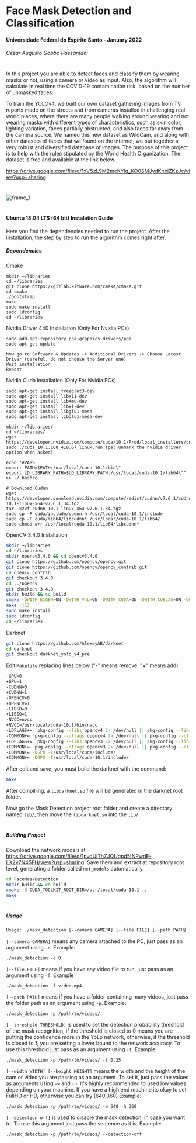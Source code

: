 # Face Mask Detection and Classification
#### Universidade Federal do Espírito Santo - January 2022
###### Cezar Augusto Gobbo Passamani
#

In this project you are able to detect faces and classify them by wearing masks or not, using a camera or video as input. Also, the algorithm will calculate in real time the COVID-19 contamination risk, based on the number of unmasked faces.

To train the YOLOv4, we built our own dataset gathering images from TV reports made on the streets and from cameras installed in challenging real-world places, where there are many people walking around wearing and not wearing masks with different types of characteristics, such as skin color, lighting variation, faces partially obstructed, and also faces far away from the camera source. We named this new dataset as WildCam, and along with other datasets of faces that we found on the internet, we put together a very robust and diversified database of images. The purpose of this project is to help with the rules stipulated by the World Health Organization. The dataset is free and available at the link below.

https://drive.google.com/file/d/1xVSzL9M2mcKYiq_KO0SMJydKnbiZKzJc/view?usp=sharing

#
![frame_1](https://user-images.githubusercontent.com/24278584/153736631-10ff71b2-6c8c-4483-bcfd-4bdb7d344adc.jpg)
#

#### Ubuntu 18.04 LTS (64 bit) Instalation Guide

Here you find the dependencies needed to run the project. After the installation, the step by step to run the algorithm comes right after.

##### Dependencies

Cmake
```
mkdir ~/libraries
cd ~/libraries
git clone https://gitlab.kitware.com/cmake/cmake.git
cd cmake
./bootstrap
make
sudo make install
sudo ldconfig
cd ~/libraries
```

Nvidia Driver 440 Installation (Only For Nvidia PCs)
```
sudo add-apt-repository ppa:graphics-drivers/ppa
sudo apt-get update

Now go to Software & Updates -> Additional Drivers -> Choose Latest Driver (careful, do not choose the Server one)
Wait installation
Reboot
```

Nvidia Cuda Installation (Only For Nvidia PCs)
```
sudo apt-get install freeglut3-dev 
sudo apt-get install libx11-dev 
sudo apt-get install libxmu-dev 
sudo apt-get install libxi-dev 
sudo apt-get install libglu1-mesa 
sudo apt-get install libglu1-mesa-dev

mkdir ~/libraries/
cd ~/libraries/
wget https://developer.nvidia.com/compute/cuda/10.1/Prod/local_installers/cuda_10.1.168_418.67_linux.run
sudo ./cuda_10.1.168_418.67_linux.run (ps: unmark the nvidia driver option when asked)

echo "#VARS
export PATH=$PATH:/usr/local/cuda-10.1/bin\"
export LD_LIBRARY_PATH=$LD_LIBRARY_PATH:/usr/local/cuda-10.1/lib64\"" >> ~/.bashrc

# Download Cudnn
wget https://developer.download.nvidia.com/compute/redist/cudnn/v7.6.1/cudnn-10.1-linux-x64-v7.6.1.34.tgz
tar -xzvf cudnn-10.1-linux-x64-v7.6.1.34.tgz
sudo cp -P cuda/include/cudnn.h /usr/local/cuda-10.1/include 
sudo cp -P cuda/lib64/libcudnn* /usr/local/cuda-10.1/lib64/ 
sudo chmod a+r /usr/local/cuda-10.1/lib64/libcudnn*
```

OpenCV 3.4.0 Installation
```sh
mkdir ~/libraries
cd ~/libraries
mkdir opencv3.4.0 && cd opencv3.4.0
git clone https://github.com/opencv/opencv.git
git clone https://github.com/opencv/opencv_contrib.git
cd opencv_contrib
git checkout 3.4.0
cd ../opencv
git checkout 3.4.0
mkdir build && cd build
cmake -DWITH_EIGEN=ON -DWITH_V4L=ON -DWITH_CUDA=ON -DWITH_CUBLAS=ON -DWITH_TBB=ON -DWITH_OPENGL=ON -DBUILD_PERF_TESTS=OFF -DBUILD_TESTS=OFF -DCUDA_NVCC_FLAGS="-D_FORCE_INLINES" -DBUILD_opencv_cudacodec=OFF -DENABLE_PRECOMPILED_HEADERS=ON -DCMAKE_BUILD_TYPE=RELEASE -DCMAKE_INSTALL_PREFIX=/usr/local -DOPENCV_EXTRA_MODULES_PATH=~/libraries/opencv3.4.0/opencv_contrib/modules  ~/libraries/opencv3.4.0/opencv/
make -j12
sudo make install
sudo ldconfig
cd ~/libraries
```

Darknet 
```sh
git clone https://github.com/AlexeyAB/darknet
cd darknet
git checkout darknet_yolo_v4_pre
```
Edit `Makefile` replacing lines below ("-" means remove, "+" means add)
```sh
-GPU=0
+GPU=1
-CUDNN=0
+CUDNN=1
-OPENCV=0
+OPENCV=1
-LIBSO=0
+LIBSO=1
-NVCC=nvcc
+NVCC=/usr/local/cuda-10.1/bin/nvcc
-LDFLAGS+= `pkg-config --libs opencv4 2> /dev/null || pkg-config --libs opencv`
-COMMON+= `pkg-config --cflags opencv4 2> /dev/null || pkg-config --cflags opencv`
+LDFLAGS+= `pkg-config --libs opencv3 2> /dev/null || pkg-config --libs opencv`
+COMMON+= `pkg-config --cflags opencv3 2> /dev/null || pkg-config --cflags opencv`
-COMMON+= -DGPU -I/usr/local/cuda/include/
+COMMON+= -DGPU -I/usr/local/cuda-10.1/include/
```

After edit and save, you must build the darknet with the command:
```sh
make
```
After compilling, a `libdarknet.so` file will be generated in the darknet root folder. 

Now go the Mask Detection project root folder and create a directory named `lib/`, then move the `libdarknet.so` into the `lib/`.
#
##### Building Project

Download the network models at https://drive.google.com/file/d/1pvdUjThZJQUqpd5tNPwdE-LX2v7N45FH/view?usp=sharing.
Save them and extract at repository root level, generating a folder called `net_models` automatically.

```sh
cd FaceMaskDetection
mkdir build && cd build
cmake -D CUDA_TOOLKIT_ROOT_DIR=/usr/local/cuda-10.1 ..
make
```
#
##### Usage
```sh
Usage: ./mask_detection [--camera CAMERA] [--file FILE] [--path PATH] [--threshold THRESHOLD] [--width WIDTH] [--height HEIGHT] [--detection-off]
```
`[--camera CAMERA]` means any camera attached to the PC, just pass as an argument using `-c`. Example:
```
./mask_detection -c 0
```
`[--file FILE]` means if you have any video file to run, just pass as an argument using `-f`. Example
```
./mask_detection -f video.mp4
```
`[--path PATH]` means if you have a folder containing many videos, just pass the folder path as an argument using `-p`. Example:
```
./mask_detection -p /path/to/videos/
```
`[--threshold THRESHOLD]` is used to set the detection probability threshold of the mask recognition, if the threshold is closed to 0 means you are putting the confidence more in the YoLo network, otherwise, if the threshold is closed to 1, you are setting a lower bound to the network accuracy. To use this threshold just pass as an argument using `-t`. Example:
```
./mask_detection -p /path/to/videos/ -t 0.25
```
`[--width WIDTH] [--height HEIGHT]` means the width and the height of the cam or video you are passing as an argument. To set it, just pass the values as arguments using `-w` and `-h`. It's highly recommended to used low values depending on your machine. If you have a high end machine its okay to set FullHD or HD, otherwise you can try (640,360) Example:
```
./mask_detection -p /path/to/videos/ -w 640 -h 360
```
`[--detection-off]` is used to disable the mask detection, in case you want to. To use this argument just pass the sentence as it is. Example:
```
./mask_detection -p /path/to/videos/ --detection-off
```
